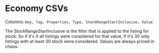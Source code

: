 # Economy CSVs

Columns: `Key, Tag, Properties, Type, StockRangeStartInclusive, Value`

The StockRangeStartInclusive is the filter that is applied to the listing for stock. So if it's 0 all listings were considered for that value, if it's 30 only listings with at least 30 stock were considered. Values are always priced in chaos.
